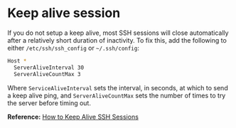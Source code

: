 # Keep alive session

If you do not setup a keep alive, most SSH sessions will close
automatically after a relatively short duration of inactivity. To fix
this, add the following to either `/etc/ssh/ssh_config` or
`~/.ssh/config`:

```bash
Host *
  ServerAliveInterval 30
  ServerAliveCountMax 3
```

Where `ServiceAliveInterval` sets the interval, in seconds, at which to
send a keep alive ping, and `ServerAliveCountMax` sets the number of
times to try the server before timing out.

**Reference:** [How to Keep Alive SSH  Sessions](https://patrickmn.com/aside/how-to-keep-alive-ssh-sessions/)
